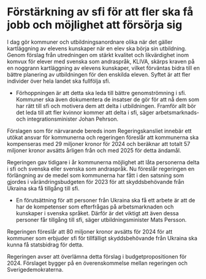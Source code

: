 # Förstärkning av sfi för att fler ska få jobb och möjlighet att försörja sig

I dag gör kommuner och utbildningsanordnare olika när det gäller kartläggning av elevens kunskaper när en elev ska börja sin utbildning. Genom förslag från utredningen om stärkt kvalitet och likvärdighet inom komvux för elever med svenska som andraspråk, KLIVA, skärps kraven på en noggrann kartläggning av elevens kunskaper, vilket förväntas bidra till en bättre planering av utbildningen för den enskilda eleven. Syftet är att fler individer över hela landet ska fullfölja sfi.

- Förhoppningen är att detta ska leda till bättre genomströmning i sfi. Kommuner ska även dokumentera de insatser de gör för att nå dem som har rätt till sfi och motivera dem att delta i utbildningen. Framför allt bör det leda till att fler kvinnor kommer att delta i sfi, säger arbetsmarknads- och integrationsminister Johan Pehrson.

Förslagen som för närvarande bereds inom Regeringskansliet innebär ett utökat ansvar för kommunerna och regeringen föreslår att kommunerna ska kompenseras med 29 miljoner kronor för 2024 och beräknar att totalt 57 miljoner kronor avsätts årligen från och med 2025 för detta ändamål.

Regeringen gav tidigare i år kommunerna möjlighet att låta personerna delta i sfi och svenska eller svenska som andraspråk. Nu föreslår regeringen en förlängning av de medel som kommunerna har fått i den satsning som gjordes i vårändringsbudgeten för 2023 för att skyddsbehövande från Ukraina ska få tillgång till sfi.

- En förutsättning för att personer från Ukraina ska få ett arbete är att de har de kompetenser som efterfrågas på arbetsmarknaden och kunskaper i svenska språket. Därför är det viktigt att även dessa personer får tillgång till sfi, säger utbildningsminister Mats Persson.

Regeringen föreslår att 80 miljoner kronor avsätts för 2024 för att kommuner som erbjuder sfi för tillfälligt skyddsbehövande från Ukraina ska kunna få statsbidrag för detta.

Regeringen avser att överlämna detta förslag i budgetpropositionen för 2024. Förslaget bygger på en överenskommelse mellan regeringen och Sverigedemokraterna.
